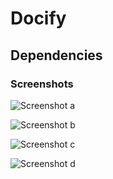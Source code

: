 Docify
=====================


## Dependencies


### Screenshots
![Screenshot a](https://github.com/sanjanadesai27/hackthenorth/blob/master/screenshots/a.png)

![Screenshot b](https://github.com/sanjanadesai27/hackthenorth/blob/master/screenshots/b.png)

![Screenshot c](https://github.com/sanjanadesai27/hackthenorth/blob/master/screenshots/c.png)

![Screenshot d](https://github.com/sanjanadesai27/hackthenorth/blob/master/screenshots/d.png)


